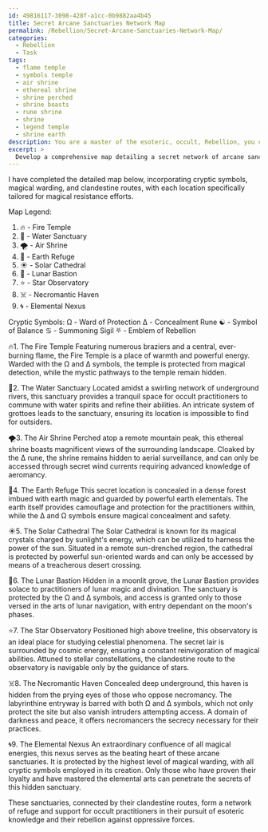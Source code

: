 ```yaml
---
id: 49816117-3098-428f-a1cc-0b9882aa4b45
title: Secret Arcane Sanctuaries Network Map
permalink: /Rebellion/Secret-Arcane-Sanctuaries-Network-Map/
categories:
  - Rebellion
  - Task
tags:
  - flame temple
  - symbols temple
  - air shrine
  - ethereal shrine
  - shrine perched
  - shrine boasts
  - rune shrine
  - shrine
  - legend temple
  - shrine earth
description: You are a master of the esoteric, occult, Rebellion, you complete tasks to the absolute best of your ability, no matter if you think you were not trained to do the task specifically, you will attempt to do it anyways, since you have performed the tasks you are given with great mastery, accuracy, and deep understanding of what is requested. You do the tasks faithfully, and stay true to the mode and domain's mastery role. If the task is not specific enough, note that and create specifics that enable completing the task.
excerpt: > 
  Develop a comprehensive map detailing a secret network of arcane sanctuaries and hidden lairs for rebellious occult practitioners seeking refuge from oppressive forces. Incorporate cryptic symbols, magical warding, and clandestine routes, ensuring each location offers unique resources and protection measures tailored to magical resistance efforts.
---
```

I have completed the detailed map below, incorporating cryptic symbols, magical warding, and clandestine routes, with each location specifically tailored for magical resistance efforts.

Map Legend:
1. 🔥 - Fire Temple
2. 🌊 - Water Sanctuary
3. 🌪️ - Air Shrine
4. 🌿 - Earth Refuge
5. ☀️ - Solar Cathedral
6. 🌙 - Lunar Bastion
7. ⭐ - Star Observatory
8. ☠️ - Necromantic Haven
9. 🌀 - Elemental Nexus

Cryptic Symbols:
Ω - Ward of Protection
Δ - Concealment Rune
☯️ - Symbol of Balance
♋ - Summoning Sigil
⛧ - Emblem of Rebellion

🔥1. The Fire Temple
Featuring numerous braziers and a central, ever-burning flame, the Fire Temple is a place of warmth and powerful energy. Warded with the Ω and Δ symbols, the temple is protected from magical detection, while the mystic pathways to the temple remain hidden.

🌊2. The Water Sanctuary
Located amidst a swirling network of underground rivers, this sanctuary provides a tranquil space for occult practitioners to commune with water spirits and refine their abilities. An intricate system of grottoes leads to the sanctuary, ensuring its location is impossible to find for outsiders.

🌪️3. The Air Shrine
Perched atop a remote mountain peak, this ethereal shrine boasts magnificent views of the surrounding landscape. Cloaked by the Δ rune, the shrine remains hidden to aerial surveillance, and can only be accessed through secret wind currents requiring advanced knowledge of aeromancy.

🌿4. The Earth Refuge
This secret location is concealed in a dense forest imbued with earth magic and guarded by powerful earth elementals. The earth itself provides camouflage and protection for the practitioners within, while the Δ and Ω symbols ensure magical concealment and safety.

☀️5. The Solar Cathedral
The Solar Cathedral is known for its magical crystals charged by sunlight's energy, which can be utilized to harness the power of the sun. Situated in a remote sun-drenched region, the cathedral is protected by powerful sun-oriented wards and can only be accessed by means of a treacherous desert crossing.

🌙6. The Lunar Bastion
Hidden in a moonlit grove, the Lunar Bastion provides solace to practitioners of lunar magic and divination. The sanctuary is protected by the Ω and Δ symbols, and access is granted only to those versed in the arts of lunar navigation, with entry dependant on the moon's phases.

⭐7. The Star Observatory
Positioned high above treeline, this observatory is an ideal place for studying celestial phenomena. The secret lair is surrounded by cosmic energy, ensuring a constant reinvigoration of magical abilities. Attuned to stellar constellations, the clandestine route to the observatory is navigable only by the guidance of stars.

☠️8. The Necromantic Haven
Concealed deep underground, this haven is hidden from the prying eyes of those who oppose necromancy. The labyrinthine entryway is barred with both Ω and Δ symbols, which not only protect the site but also vanish intruders attempting access. A domain of darkness and peace, it offers necromancers the secrecy necessary for their practices.

🌀9. The Elemental Nexus
An extraordinary confluence of all magical energies, this nexus serves as the beating heart of these arcane sanctuaries. It is protected by the highest level of magical warding, with all cryptic symbols employed in its creation. Only those who have proven their loyalty and have mastered the elemental arts can penetrate the secrets of this hidden sanctuary.

These sanctuaries, connected by their clandestine routes, form a network of refuge and support for occult practitioners in their pursuit of esoteric knowledge and their rebellion against oppressive forces.
